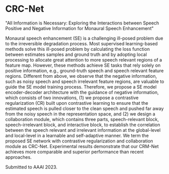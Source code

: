 # CRC-Net
"All Information is Necessary: Exploring the Interactions between Speech Positive and Negative Information for Monaural Speech Enhancement"

Monaural speech enhancement (SE) is a challenging ill-posed problem due to the irreversible degradation process. Most supervised learning-based methods solve this ill-posed problem by calculating the loss function between estimates samples and ground truth and by adopting local processing to allocate great attention to more speech relevant regions of a feature map. However, these methods achieve SE tasks that rely solely on positive information, e.g., ground-truth speech and speech relevant feature regions. Different from above, we observe that the negative information, such as noisy speech and speech irrelevant feature regions, are valuable to guide the SE model training process. Therefore, we propose a SE model encoder-decoder architecture with the guidance of negative information, which consists of two innovations, (1) we propose a contrastive regularization (CR) built upon contrastive learning to ensure that the estimated speech is pulled closer to the clean speech and pushed far away from the noisy speech in the representation space, and (2) we design a collaboration module, which contains three parts, speech-relevant block, speech-irrelevant block, and interactive block, to establish the correlation between the speech relevant and irrelevant information at the global-level and local-level in a learnable and self-adaptive manner. We term the proposed SE network with contrastive regularization and collaboration module as CRC-Net. Experimental results demonstrate that our CRM-Net achieves more comparable and superior performance than recent approaches.

Submitted to AAAI 2023.
